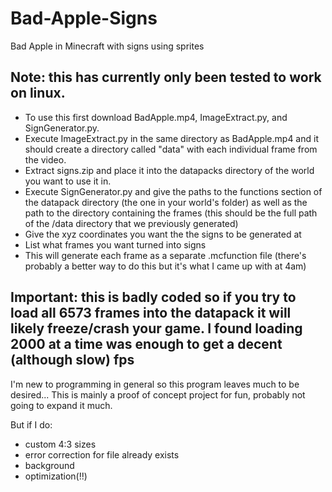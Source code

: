 # Bad-Apple-Signs
Bad Apple in Minecraft with signs using sprites

## Note: this has currently only been tested to work on linux.

- To use this first download BadApple.mp4, ImageExtract.py, and SignGenerator.py.
- Execute ImageExtract.py in the same directory as BadApple.mp4 and it should create a directory called "data" with each individual frame from the video.
- Extract signs.zip and place it into the datapacks directory of the world you want to use it in.
- Execute SignGenerator.py and give the paths to the functions section of the datapack directory (the one in your world's folder) as well as the path to the directory containing the frames (this should be the full path of the /data directory that we previously generated)
- Give the xyz coordinates you want the the signs to be generated at
- List what frames you want turned into signs
- This will generate each frame as a separate .mcfunction file (there's probably a better way to do this but it's what I came up with at 4am)

## Important: this is badly coded so if you try to load all 6573 frames into the datapack it will likely freeze/crash your game. I found loading 2000 at a time was enough to get a decent (although slow) fps

I'm new to programming in general so this program leaves much to be desired...
This is mainly a proof of concept project for fun, probably not going to expand it much.

But if I do:
- custom 4:3 sizes
- error correction for file already exists
- background
- optimization(!!)
